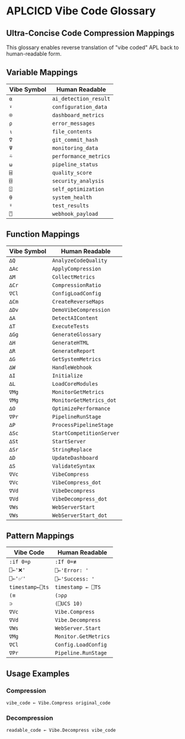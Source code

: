 # APLCICD Vibe Code Glossary
## Ultra-Concise Code Compression Mappings

This glossary enables reverse translation of "vibe coded" APL back to human-readable form.

## Variable Mappings

| Vibe Symbol | Human Readable |
|-------------|----------------|
| `⍺` | `ai_detection_result` |
| `⍣` | `configuration_data` |
| `⍟` | `dashboard_metrics` |
| `⍴` | `error_messages` |
| `⍳` | `file_contents` |
| `⍢` | `git_commit_hash` |
| `⍫` | `monitoring_data` |
| `⍨` | `performance_metrics` |
| `⍵` | `pipeline_status` |
| `⌸` | `quality_score` |
| `⌺` | `security_analysis` |
| `⍠` | `self_optimization` |
| `⍬` | `system_health` |
| `⍤` | `test_results` |
| `⍞` | `webhook_payload` |

## Function Mappings

| Vibe Symbol | Human Readable |
|-------------|----------------|
| `∆Q` | `AnalyzeCodeQuality` |
| `∆Ac` | `ApplyCompression` |
| `∆M` | `CollectMetrics` |
| `∆Cr` | `CompressionRatio` |
| `∇Cl` | `ConfigLoadConfig` |
| `∆Cm` | `CreateReverseMaps` |
| `∆Dv` | `DemoVibeCompression` |
| `∆A` | `DetectAIContent` |
| `∆T` | `ExecuteTests` |
| `∆Gg` | `GenerateGlossary` |
| `∆H` | `GenerateHTML` |
| `∆R` | `GenerateReport` |
| `∆G` | `GetSystemMetrics` |
| `∆W` | `HandleWebhook` |
| `∆I` | `Initialize` |
| `∆L` | `LoadCoreModules` |
| `∇Mg` | `MonitorGetMetrics` |
| `∇Mg` | `MonitorGetMetrics_dot` |
| `∆O` | `OptimizePerformance` |
| `∇Pr` | `PipelineRunStage` |
| `∆P` | `ProcessPipelineStage` |
| `∆Sc` | `StartCompetitionServer` |
| `∆St` | `StartServer` |
| `∆Sr` | `StringReplace` |
| `∆D` | `UpdateDashboard` |
| `∆S` | `ValidateSyntax` |
| `∇Vc` | `VibeCompress` |
| `∇Vc` | `VibeCompress_dot` |
| `∇Vd` | `VibeDecompress` |
| `∇Vd` | `VibeDecompress_dot` |
| `∇Ws` | `WebServerStart` |
| `∇Ws` | `WebServerStart_dot` |

## Pattern Mappings

| Vibe Code | Human Readable |
|-----------|----------------|
| `:if 0=⍴` | `:If 0=≢` |
| `⎕←'❌'` | `⎕←'Error: '` |
| `⎕←'✅'` | `⎕←'Success: '` |
| `timestamp←⎕ts` | `timestamp ← ⎕TS` |
| `(≡` | `(⊃⍴⍴` |
| `⊃` | `(⎕UCS 10)` |
| `∇Vc` | `Vibe.Compress` |
| `∇Vd` | `Vibe.Decompress` |
| `∇Ws` | `WebServer.Start` |
| `∇Mg` | `Monitor.GetMetrics` |
| `∇Cl` | `Config.LoadConfig` |
| `∇Pr` | `Pipeline.RunStage` |

## Usage Examples

### Compression
```apl
vibe_code ← Vibe.Compress original_code
```

### Decompression
```apl
readable_code ← Vibe.Decompress vibe_code
```
